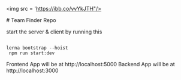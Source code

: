 
<p style = 'width:200px' align = "center">
 
<img src = 'https://ibb.co/vvYkJTH"/>
</p>
# Team Finder  Repo

start the server & client by running this

```

lerna bootstrap --hoist
 npm run start:dev
```

Frontend App will be at http://localhost:5000
Backend App will be at http://localhost:3000
